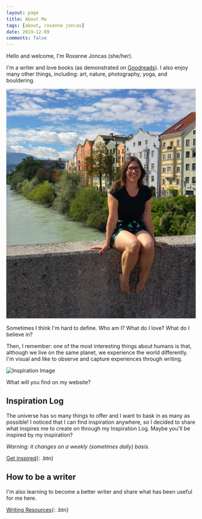 ```yaml
---
layout: page
title: About Me
tags: [about, roxanne joncas]
date: 2019-12-09
comments: false
---
```

Hello and welcome, I'm Roxanne Joncas (she/her). 

I'm a writer and love books (as demonstrated on <a target="blank" href="https://www.goodreads.com/user/show/109171596-roxanne-joncas">Goodreads</a>). I also enjoy many other things, including: art, nature, photography, yoga, and bouldering.
    
![Roxanne Joncas 2019](/assets/img/roxanne-alps.jpg)

Sometimes I think I'm hard to define. Who am I? What do I love? What do I believe in? 

Then, I remember: one of the most interesting things about humans is that, although we live on the same planet, we experience the world differently. I'm visual and like to observe and capture experiences through writing.

![Inspiration Image](/assets/img/inspiration.png)

What will you find on my website? 

## Inspiration Log

The universe has so many things to offer and I want to bask in as many as possible! I noticed that I can find inspiration anywhere, so I decided to share what inspires me to create on through my Inspiration Log. Maybe you'll be inspired by my inspiration?

*Warning: it changes on a weekly (sometimes daily) basis.*

[Get inspired](/posts/){: .btn}

## How to be a writer

I'm also learning to become a better writer and share what has been useful for me here.

[Writing Resources](/write/){: .btn}
